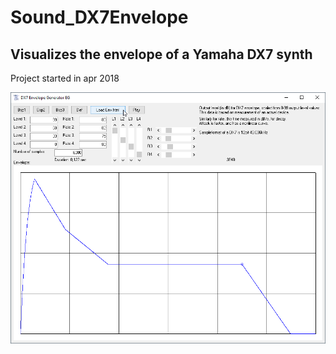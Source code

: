 # Sound_DX7Envelope
## Visualizes the envelope of a Yamaha DX7 synth  
Project started in apr 2018

![DX7Envelope Image](Resources/DX7Envelope.png "DX7Envelope Image")
 
